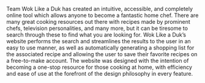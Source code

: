 Team Wok Like a Duk has created an intuitive, accessible, and completely online tool which allows anyone to become a fantastic home chef. There are many great cooking resources out there with recipes made by prominent chefs, television personalities, and many more, but it can be tiresome to search through these to find what you are looking for. Wok Like a Duk’s website performs the search and streamlines the results to the user in an easy to use manner, as well as automatically generating a shopping list for the associated recipe and allowing the user to save their favorite recipes on a free-to-make account. The website was designed with the intention of becoming a one-stop resource for those cooking at home, with efficiency and ease of use at the forefront of the design philosophy in every feature. 

